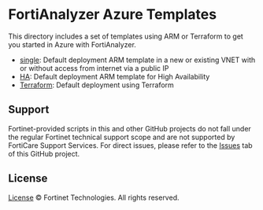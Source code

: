 # FortiAnalyzer Azure Templates

This directory includes a set of templates using ARM or Terraform to get you started in Azure with FortiAnalyzer.

- [single](single/): Default deployment ARM template in a new or existing VNET with or without access from internet via a public IP
- [HA](ha/): Default deployment ARM template for High Availability
- [Terraform](Terraform/single/): Default deployment using Terraform

## Support

Fortinet-provided scripts in this and other GitHub projects do not fall under the regular Fortinet technical support scope and are not supported by FortiCare Support Services.
For direct issues, please refer to the [Issues](https://github.com/fortinet/azure-templates/issues) tab of this GitHub project.

## License

[License](/../../blob/main/LICENSE) © Fortinet Technologies. All rights reserved.
